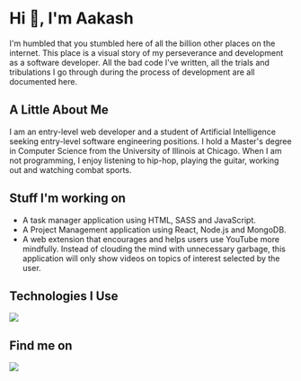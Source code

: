 <h1> Hi 👋, I'm Aakash </h1>

<p>
  I'm humbled that you stumbled here of all the billion other places on the internet. This place is a visual story of my perseverance and development as a software developer. All the bad code I've written, all the trials and tribulations I go through during the process of development are all documented here.
</p>

<h2>A Little About Me</h2>
<p>I am an entry-level web developer and a student of Artificial Intelligence seeking entry-level software engineering positions. I hold a Master's degree in Computer Science from the University of Illinois at Chicago. When I am not programming, I enjoy listening to hip-hop, playing the guitar, working out and watching combat sports.</p>

<div> 
  <h2>Stuff I'm working on</h2>
  <ul>
    <li>A task manager application using HTML, SASS and JavaScript.</li>
    <li>A Project Management application using React, Node.js and MongoDB.</li>
    <li>A web extension that encourages and helps users use YouTube more mindfully. Instead of clouding the mind with unnecessary garbage, this application will only show videos on topics of interest selected by the user.</li>
  </ul>
</div>

<div>
  <h2>Technologies I Use</h2>
  <p>
    <img src="https://skillicons.dev/icons?i=html,sass,js,react,java,spring,nodejs,express,mongodb,mysql,aws,python,pytorch&perline=14" />
  </p>
</div>

<div>
  <h2> Find me on </h2>
  <a href="https://www.linkedin.com/in/aakashdasgupta">
    <img src="https://skillicons.dev/icons?i=linkedin&perline=14" />
  </a>
<!--   <a href="">
  <img src="https://img.shields.io/badge/Medium-12100E?style=for-the-badge&logo=medium&logoColor=white" />
  </a>
  <a href="">
  <img src="https://img.shields.io/badge/Twitter-1DA1F2?style=for-the-badge&logo=twitter&logoColor=white" />
  </a> -->
</div>


<!-- <div>
  <h3>Latest Blog Posts</h3>
  Posts Coming Soon...
</div> -->


<!--
**a-d14/a-d14** is a ✨ _special_ ✨ repository because its `README.md` (this file) appears on your GitHub profile.

Here are some ideas to get you started:

- 🔭 I’m currently working on ...
- 🌱 I’m currently learning ...
- 👯 I’m looking to collaborate on ...
- 🤔 I’m looking for help with ...
- 💬 Ask me about ...
- 📫 How to reach me: ...
- 😄 Pronouns: ...
- ⚡ Fun fact: ...
-->
